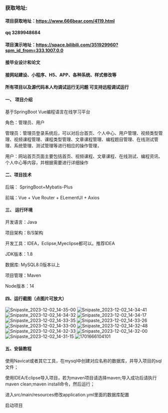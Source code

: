 ### 获取地址:
#### 项目获取地址：https://www.666bear.com/4119.html
#### qq 3289948684
#### 项目演示地址：https://space.bilibili.com/351929960?spm_id_from=333.1007.0.0
#### 接毕业设计和论文
#### 接网站建设、小程序、H5、APP、各种系统、样式修改等

#### 所有项目以及源代码本人均调试运行无问题 可支持远程调试运行

#### 一、 项目介绍
基于SpringBoot Vue编程语言在线学习平台

角色：管理员、用户

管理员：管理员登录系统后，可以对后台首页、个人中心、用户管理、视频类型管理、视频课程管理、课程类型管理、文章课程管理、编程题目管理、在线测试管理、系统管理、测试管理等进行相应的操作管理，

用户：网站首页页面主要包括首页、视频课程、文章课程、在线测试、编程资讯、个人中心等内容，并根据需要进行详细操作
#### 二、项目技术
后端： SpringBoot+Mybatis-Plus

前端：Vue + Vue Router + ELementUI + Axios

#### 三、 运行环境
开发语言：Java

项目架构：B/S架构

开发工具：IDEA，Eclipse,Myeclipse都可以。推荐IDEA

JDK版本：1.8

数据库: MySQL8.0版本以上

项目管理：Maven

Node版本：14
#### 四、运行截图（点图片可放大）

![Snipaste_2023-12-02_14-35-00](https://github.com/666bears/platform-/assets/143094776/40932203-ef12-4f2d-98c5-6a9992140277)
![Snipaste_2023-12-02_14-34-41](https://github.com/666bears/platform-/assets/143094776/86a8f23d-8003-4d9e-9391-0323eaf1d03b)
![Snipaste_2023-12-02_14-34-32](https://github.com/666bears/platform-/assets/143094776/5dde2061-411b-4fee-b98c-9289e87b3af2)
![Snipaste_2023-12-02_14-34-17](https://github.com/666bears/platform-/assets/143094776/ecf1de48-bed2-4ba9-8da5-19deb62e960d)
![Snipaste_2023-12-02_14-33-35](https://github.com/666bears/platform-/assets/143094776/593301d5-aa98-49a0-bcaa-7e61568a2cf2)
![Snipaste_2023-12-02_14-33-26](https://github.com/666bears/platform-/assets/143094776/af2f1b39-473a-4129-939e-aaed312c42a3)
![Snipaste_2023-12-02_14-33-00](https://github.com/666bears/platform-/assets/143094776/3708edb0-96a3-446d-b8f6-50ddabfe54e9)
![Snipaste_2023-12-02_14-32-48](https://github.com/666bears/platform-/assets/143094776/c4a8090e-d66a-4f3d-b2e2-b25e1ee35c9e)
![Snipaste_2023-12-02_14-32-33](https://github.com/666bears/platform-/assets/143094776/d03a9596-bd68-42ed-9fee-f28495896375)
![Snipaste_2023-12-02_14-32-00](https://github.com/666bears/platform-/assets/143094776/ce5d4e38-8cf2-4ab1-97ed-ff86599ab4e0)
![Snipaste_2023-12-02_14-31-15](https://github.com/666bears/platform-/assets/143094776/f8efabde-b160-4176-9be8-2fa6fa3f2a15)
![1701666104101](https://github.com/666bears/platform-/assets/143094776/0f54e90b-c3d1-4937-b5d5-fa9138d68250)


#### 五、安装教程
使用Navicat或者其它工具，在mysql中创建对应名称的数据库，并导入项目的sql文件；

使用IDEA/Eclipse导入项目，若为maven项目请选择maven;导入成功后请执行maven clean;maven install命令，然后运行；

进入src/main/resources修改application.yml里面的数据库配置

启动项目





